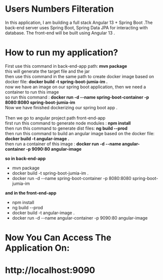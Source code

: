 # Users Numbers Filteration 
In this application, 
I am building a full stack Angular 13 + Spring Boot .The back-end server uses Spring Boot, Spring Data JPA for interacting with database. The front-end will be built using Angular 13 . 
# How to run my application?
First use this command in back-end-app path: <b> mvn package</b> <br>
this will generate the target file and the jar <br>
then use this command in the same path to create docker image based on docker file: <b>docker build -t spring-boot-jumia-im .</b><br>
now we have an image on our spring boot application, then we need a container to run this image <br>
so run this command :  <b>docker run -d --name spring-boot-container -p 8080:8080 spring-boot-jumia-im</b><br>
Now we have finished dockerizing our spring boot app .<br><br>
Then we go to angular project path front-end-app <br>
first run this command to generate node modules :  <b>npm install</b> <br> 
then run this command to generate dist files:  <b>ng build --prod</b> <br>
then run this command to build an angular image based on the docker file: <b>docker build -t angular-image .</b> <br>
then run a container of this image : <b>docker run -d --name angular-container -p 9090:80 angular-image</b> <br>

<b>so in back-end-app</b>
<ul>
<li>mvn package</li>
<li>docker build -t spring-boot-jumia-im .</li>
<li>docker run -d --name spring-boot-container -p 8080:8080 spring-boot-jumia-im</li>
</ul>

<b>and in the front-end-app</b>
<ul>
<li>npm install</li>
<li>ng build --prod</li>
<li>docker build -t angular-image .</li>
<li>docker run -d --name angular-container -p 9090:80 angular-image</li>
</ul>

# Now You Can Access The Application On: <br>
# http://localhost:9090

